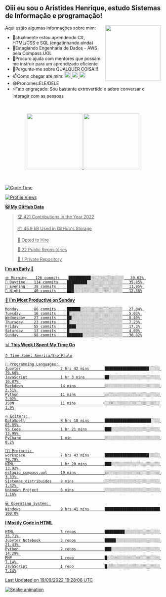 ## Oiii eu sou o Aristides Henrique, estudo Sistemas de Informação e programação!

<div >
Aqui estão algumas informações sobre mim:<img align="right" height="180em" src="https://user-images.githubusercontent.com/97318481/177042589-45d62122-82a9-4a32-b3a7-87b322825b2f.png">
</div>

- 🌱atualmente estou aprendendo C#, HTML/CSS e SQL (engatinhando ainda)
- 👯Estagiando Engenharia de Dados - AWS pela Compass.UOL
- 🤔Procuro ajuda com mentores que possam me instruir para um aprendizado eficiente
- 💬Pergunte-me sobre QUALQUER COISA!!!
- 📫Como chegar até mim:
  <a href="https://www.instagram.com/aryhenry/" target="_blank">
  <img src="https://img.shields.io/badge/-Instagram-%23E4405F?style=for-the-badge&logo=instagram&logoColor=black" height="20px">
  </a>
  <a href="https://www.linkedin.com/in/aristides-henrique/" target="_blank">
  <img src="https://img.shields.io/badge/-LinkedIn-%230077B5?style=for-the-badge&logo=linkedin&logoColor=black" height="20px">
  </a> 
  <a href="mailto:arihenriqueuna@gmail.com">
  <img src="https://img.shields.io/badge/-Gmail-%23333?style=for-the-badge&logo=gmail&logoColor=white" height="20px">
  </a>
- 😄Pronomes:ELE/DELE
- ⚡Fato engraçado: Sou bastante extrovertido e adoro conversar e interagir com as pessoas
<br/>
<br/>
<div align="center">
  <a href="https://github.com/arihenrique">
  <img height="180em" src="https://github-readme-stats.vercel.app/api?username=arihenrique&show_icons=true&theme=dracula&include_all_commits=true&count_private=true"/>
  <img height="180em" src="https://github-readme-stats.vercel.app/api/top-langs/?username=arihenrique&layout=compact&langs_count=7&theme=dracula"/>
</div><br/><br/>

<!--START_SECTION:waka-->
![Code Time](http://img.shields.io/badge/Code%20Time-111%20hrs%2010%20mins-blue)

![Profile Views](http://img.shields.io/badge/Profile%20Views-18-blue)

**🐱 My GitHub Data** 

> 🏆 421 Contributions in the Year 2022
 > 
> 📦 45.9 kB Used in GitHub's Storage 
 > 
> 💼 Opted to Hire
 > 
> 📜 22 Public Repositories 
 > 
> 🔑 1 Private Repository 
 > 
**I'm an Early 🐤** 

```text
🌞 Morning    126 commits    ██████████░░░░░░░░░░░░░░░   39.62% 
🌇 Daytime    114 commits    █████████░░░░░░░░░░░░░░░░   35.85% 
🌃 Evening    38 commits     ███░░░░░░░░░░░░░░░░░░░░░░   11.95% 
🌙 Night      40 commits     ███░░░░░░░░░░░░░░░░░░░░░░   12.58%

```
📅 **I'm Most Productive on Sunday** 

```text
Monday       86 commits     ██████░░░░░░░░░░░░░░░░░░░   27.04% 
Tuesday      16 commits     █░░░░░░░░░░░░░░░░░░░░░░░░   5.03% 
Wednesday    27 commits     ██░░░░░░░░░░░░░░░░░░░░░░░   8.49% 
Thursday     23 commits     █░░░░░░░░░░░░░░░░░░░░░░░░   7.23% 
Friday       55 commits     ████░░░░░░░░░░░░░░░░░░░░░   17.3% 
Saturday     13 commits     █░░░░░░░░░░░░░░░░░░░░░░░░   4.09% 
Sunday       98 commits     ███████░░░░░░░░░░░░░░░░░░   30.82%

```


📊 **This Week I Spent My Time On** 

```text
⌚︎ Time Zone: America/Sao_Paulo

💬 Programming Languages: 
Jupyter                  7 hrs 42 mins       ████████████████████░░░░░   79.68% 
JavaScript               1 hr 3 mins         ██░░░░░░░░░░░░░░░░░░░░░░░   10.87% 
Markdown                 14 mins             ░░░░░░░░░░░░░░░░░░░░░░░░░   2.51% 
Python                   11 mins             ░░░░░░░░░░░░░░░░░░░░░░░░░   2.02% 
JSON                     11 mins             ░░░░░░░░░░░░░░░░░░░░░░░░░   1.9%

🔥 Editors: 
DataSpell                8 hrs 18 mins       █████████████████████░░░░   85.85% 
VS Code                  1 hr 21 mins        ███░░░░░░░░░░░░░░░░░░░░░░   13.95% 
PyCharm                  1 min               ░░░░░░░░░░░░░░░░░░░░░░░░░   0.2%

🐱‍💻 Projects: 
workspace                7 hrs 43 mins       ████████████████████░░░░░   79.78% 
HTML                     1 hr 20 mins        ███░░░░░░░░░░░░░░░░░░░░░░   13.92% 
estagio_compass.uol      19 mins             ░░░░░░░░░░░░░░░░░░░░░░░░░   3.33% 
SIstemas_distribuidos    8 mins              ░░░░░░░░░░░░░░░░░░░░░░░░░   1.42% 
Unknown Project          6 mins              ░░░░░░░░░░░░░░░░░░░░░░░░░   1.16%

💻 Operating System: 
Windows                  9 hrs 41 mins       █████████████████████████   100.0%

```

**I Mostly Code in HTML** 

```text
HTML                     5 repos             █████████░░░░░░░░░░░░░░░░   35.71% 
Jupyter Notebook         3 repos             █████░░░░░░░░░░░░░░░░░░░░   21.43% 
Python                   2 repos             ███░░░░░░░░░░░░░░░░░░░░░░   14.29% 
PHP                      1 repo              █░░░░░░░░░░░░░░░░░░░░░░░░   7.14% 
JavaScript               1 repo              █░░░░░░░░░░░░░░░░░░░░░░░░   7.14%

```



 Last Updated on 19/09/2022 19:28:06 UTC
<!--END_SECTION:waka-->

![Snake animation](https://github.com/arihenrique/arihenrique/blob/output/github-contribution-grid-snake.svg)
